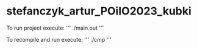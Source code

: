 # stefanczyk_artur_POiIO2023_kubki

To run project execute:
'''
./main.out
'''

To recompile and run execute:
'''
./cmp
'''
